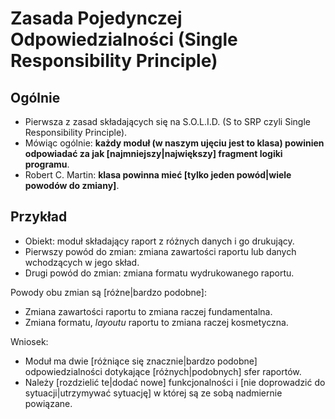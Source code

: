 # Zasada Pojedynczej Odpowiedzialności (Single Responsibility Principle)

## Ogólnie

* Pierwsza z zasad składających się na S.O.L.I.D. (S to SRP czyli Single Responsibility Principle).
* Mówiąc ogólnie: **każdy moduł (w naszym ujęciu jest to klasa) powinien odpowiadać za jak [najmniejszy|największy] fragment logiki programu**.
* Robert C. Martin: **klasa powinna mieć [tylko jeden powód|wiele powodów do zmiany]**.

## Przykład 

* Obiekt: moduł składający raport z różnych danych i go drukujący.
* Pierwszy powód do zmian: zmiana zawartości raportu lub danych wchodzących w jego skład.
* Drugi powód do zmian: zmiana formatu wydrukowanego raportu.

Powody obu zmian są [różne|bardzo podobne]:
* Zmiana zawartości raportu to zmiana raczej fundamentalna.
* Zmiana formatu, *layoutu* raportu to zmiana raczej kosmetyczna.

Wniosek:
* Moduł ma dwie [różniące się znacznie|bardzo podobne] odpowiedzialności dotykające [różnych|podobnych] sfer raportów.
* Należy [rozdzielić te|dodać nowe] funkcjonalności i [nie doprowadzić do sytuacji|utrzymywać sytuację] w której są ze sobą nadmiernie powiązane.
